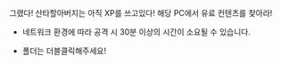그랬다! 산타할아버지는 아직 XP를 쓰고있다! 해당 PC에서 유료 컨텐츠를 찾아라! 



* 네트워크 환경에 따라 공격 시 30분 이상의 시간이 소요될 수 있습니다.

* 폴더는 더블클릭해주세요!